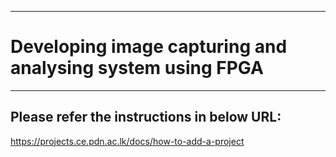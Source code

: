 ___
# Developing image capturing and analysing system using FPGA
___

## Please refer the instructions in below URL:

https://projects.ce.pdn.ac.lk/docs/how-to-add-a-project
